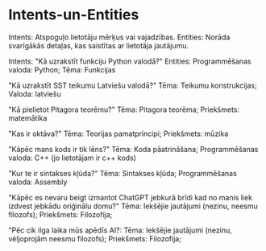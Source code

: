# Intents-un-Entities

Intents: Atspoguļo lietotāju mērķus vai vajadzības.
Entities: Norāda svarīgākās detaļas, kas saistītas ar lietotāja jautājumu.

Intents: "Kā uzrakstīt funkciju Python valodā?"
Entities: Programmēšanas valoda: Python; Tēma: Funkcijas

"Kā uzrakstīt SST teikumu Latviešu valodā?"
Tēma: Teikumu konstrukcijas; Valoda: latviešu

"Kā pielietot Pitagora teorēmu?"
Tēma: Pitagora teorēma; Priekšmets: matemātika

"Kas ir oktāva?"
Tēma: Teorijas pamatprincipi; Priekšmets: mūzika

"Kāpēc mans kods ir tik lēns?" 
Tēma: Koda pāatrināšana; Programmēšanas valoda: C++ (jo lietotājam ir c++ kods)

"Kur te ir sintakses kļūda?"
Tēma: Sintakses kļūda; Programmēšanas valoda: Assembly 

"Kāpēc es nevaru beigt izmantot ChatGPT jebkurā brīdi kad no manis liek izdvest jebkādu oriģinālu domu?"
Tēma: Iekšējie jautājumi (nezinu, neesmu filozofs); Priekšmets: Filozofija; 

"Pēc cik ilga laika mūs apēdīs AI?:
Tēma: Iekšējie jautājumi (nezinu, vēljoprojām neesmu filozofs); Priekšmets: Filozofija; 
